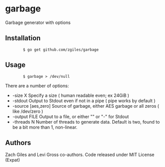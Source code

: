 # garbage

Garbage generator with options

## Installation

```
        $ go get github.com/zgiles/garbage
```
## Usage

```
    	$ garbage > /dev/null
```
There are a number of options:
* -size X		Specify a size ( human readable even; ex 24GiB )
* -stdout		Output to Stdout even if not in a pipe ( pipe works by default )
* -source [aes,zero]	Source of garbage, either AES garbage or all zeros ( like /dev/zero )
* -output FILE		Output to a file, or either "" or "-" for Stdout
* -threads N		Number of threads to generate data. Default is two, found to be a bit more than 1, non-linear.

## Authors
Zach Giles and Levi Gross co-authors. 
Code released under MIT License (Expat)
